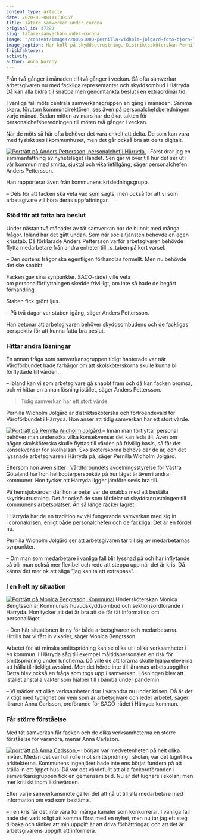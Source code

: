 ```yaml
---
content_type: article
date: 2020-05-08T11:30:57
title: Tätare samverkan under corona
original_id: 47392
slug: tatare-samverkan-under-corona
image: "/content/images/2000x1000-pernilla-widholm-jolgard-foto-bjorn-larsson-rosvall.jpg"
image_caption: Har koll på skyddsutrustning. Distriktssköterskan Pernilla Widholm Jolgård, Vårdförbundet, arbetar i hemsjukvården när hon inte har facklig tid och samverkar. Här är deras förråd med skyddsutrustning.
friskfaktorer:
activity:
author: Anna Norrby
---
```


Från två gånger i månaden till två gånger i veckan. Så ofta samverkar arbetsgivaren nu med fackliga representanter och skyddsombud i Härryda. Då kan alla bidra till snabba men genomtänkta beslut i en extraordinär tid.

I vanliga fall möts centrala samverkansgruppen en gång i månaden. Samma skara, förutom kommundirektören, ses även på personalchefsberedningen varje månad. Sedan mitten av mars har de ökat takten för personalchefsberedningen till möten två gånger i veckan.

När de möts så här ofta behöver det vara enkelt att delta. De som kan vara med fysiskt ses i kommunhuset, men det går också bra att delta digitalt.

[![Porträtt på Anders Pettersson, personalchef i Härryda. ](https://www.suntarbetsliv.se/wp-content/uploads/2020/05/200x220-anders-pettersson-foto-anna-sigvardsson.jpg)](https://www.suntarbetsliv.se/wp-content/uploads/2020/05/200x220-anders-pettersson-foto-anna-sigvardsson.jpg)– Först drar jag en sammanfattning av nyhetsläget i landet. Sen går vi över till hur det ser ut i vår kommun med smitta, sjuktal och vikarietillgång, säger personalchefen Anders Pettersson.

Han rapporterar även från kommunens krisledningsgrupp.

– Dels för att facken ska veta vad som sagts, men också för att vi som arbetsgivare vill höra deras uppfattningar.

### Stöd för att fatta bra beslut

Under nästan två månader av tät samverkan har de hunnit med många frågor. Ibland har det gått undan. Som när socialtjänsten behövde en egen krisstab. Då förklarade Anders Pettersson varför arbetsgivaren behövde flytta medarbetare från andra enheter till \_s_taben på kort varsel.

– Den sortens frågor ska egentligen förhandlas formellt. Men nu behövde det ske snabbt.

Facken gav sina synpunkter. SACO-rådet ville veta om personalförflyttningen skedde frivilligt, om inte så hade de begärt förhandling.

Staben fick grönt ljus.

– På två dagar var staben igång, säger Anders Pettersson.

Han betonar att arbetsgivaren behöver skyddsombudens och de fackligas perspektiv för att kunna fatta bra beslut.

### Hittar andra lösningar

En annan fråga som samverkansgruppen tidigt hanterade var när Vårdförbundet hade farhågor om att skolsköterskorna skulle kunna bli förflyttade till vården.

– Ibland kan vi som arbetsgivare gå snabbt fram och då kan facken bromsa, och vi hittar en annan lösning istället, säger Anders Pettersson.

> Tidig samverkan har ett stort värde

Pernilla Widholm Jolgård är distriktssköterska och förtroendevald för Vårdförbundet i Härryda. Hon anser att tidig samverkan har ett stort värde.

[![Porträtt på Pernilla Widholm Jolgård.](https://www.suntarbetsliv.se/wp-content/uploads/2020/05/200x220-pernilla-widholm-jolgard-foto-bjorn-larsson-rosvall.jpg)](https://www.suntarbetsliv.se/wp-content/uploads/2020/05/200x220-pernilla-widholm-jolgard-foto-bjorn-larsson-rosvall.jpg)– Innan man förflyttar personal behöver man undersöka vilka konsekvenser det kan leda till. Även om någon skolsköterska skulle flyttas till vården på frivillig basis, så får det konsekvenser för skolhälsan. Skolsköterskorna behövs där de är, och det lyssnade arbetsgivaren i Härryda på, säger Pernilla Widholm Jolgård.

Eftersom hon även sitter i Vårdförbundets avdelningsstyrelse för Västra Götaland har hon helikopterperspektiv på hur läget är även i andra kommuner. Hon tycker att Härryda ligger jämförelsevis bra till.

På hemsjukvården där hon arbetar var de snabba med att beställa skyddsutrustning. Det är också de som fördelar ut skyddsutrustningen till kommunens arbetsplatser. Än så länge räcker lagret.

I Härryda har de en tradition av väl fungerande samverkan med sig in i coronakrisen, enligt både personalchefen och de fackliga. Det är en fördel nu.

Pernilla Widholm Jolgård ser att arbetsgivaren tar till sig av medarbetarnas synpunkter.

– Om man som medarbetare i vanliga fall blir lyssnad på och har inflytande så blir man också mer flexibel och redo att steppa upp när det är kris. Då känns det mer ok att säga ”jag kan ta ett extrapass”.

### I en helt ny situation

[![Porträtt på Monica Bengtsson, Kommunal.](https://www.suntarbetsliv.se/wp-content/uploads/2020/05/200x220-monica-bengtsson-foto-bjorn-larsson-rosvall.jpg)](https://www.suntarbetsliv.se/wp-content/uploads/2020/05/200x220-monica-bengtsson-foto-bjorn-larsson-rosvall.jpg)Undersköterskan Monica Bengtsson är Kommunals huvudskyddsombud och sektionsordförande i Härryda. Hon tycker att det är bra att de får tät information om personalläget.

– Den här situationen är ny för både arbetsgivaren och medarbetarna. Hittills har vi fått in vikarier, säger Monica Bengtsson.

Arbetet för att minska smittspridning kan se olika ut i olika verksamheter i en kommun. I Härryda såg till exempel måltidspersonalen en risk för smittspridning under luncherna. Då ville de att lärarna skulle hjälpa eleverna att hålla tillräckligt avstånd. Men det hörde inte till lärarnas arbetsuppgifter. Detta blev också en fråga som togs upp i samverkan. Lösningen blev att istället anställa vakter som hjälper till i bamba under pandemin.

– Vi märker att olika verksamheter drar i varandra nu under krisen. Då är det viktigt med tydlighet om vem som är arbetsgivare och leder arbetet, säger läraren Anna Carlsson, ordförande för SACO-rådet i Härryda kommun.

### Får större förståelse

Med tät samverkan får facken och de olika verksamheterna en större förståelse för varandra, menar Anna Carlsson.

[![porträtt på Anna Carlsson.](https://www.suntarbetsliv.se/wp-content/uploads/2020/05/200x220-anna-carlsson.jpg)](https://www.suntarbetsliv.se/wp-content/uploads/2020/05/200x220-anna-carlsson.jpg)– I början var medvetenheten på helt olika nivåer. Medan det var full rulle mot smittspridning i skolan, var det lugnt hos arkitekterna. Kommunens ingenjörer hade inte ens börjat fundera på att ställa in ett öppet hus. Då var det värdefullt att alla fackordföranden i samverkansgruppen fick en gemensam bild. Nu är det lugnare i skolan, men mer kritiskt inom äldrevården.

Efter varje samverkansmöte gäller det att nå ut till alla medarbetare med information om vad som bestämts.

– I en kris får det inte vara för många kanaler som konkurrerar. I vanliga fall hade det varit roligt att komma först med en nyhet, men nu tar jag ett steg tillbaka och tänker att min uppgift är att driva förbättringar, och att det är arbetsgivarens uppgift att informera.
